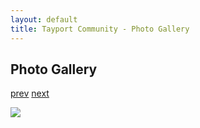```yaml
---
layout: default
title: Tayport Community - Photo Gallery
---
```

## Photo Gallery

[prev](http://tayport.org.uk/photo/72) [next](http://tayport.org.uk/photo/74)

![ ](http://tayport.org.uk/media/073.jpg " ")

